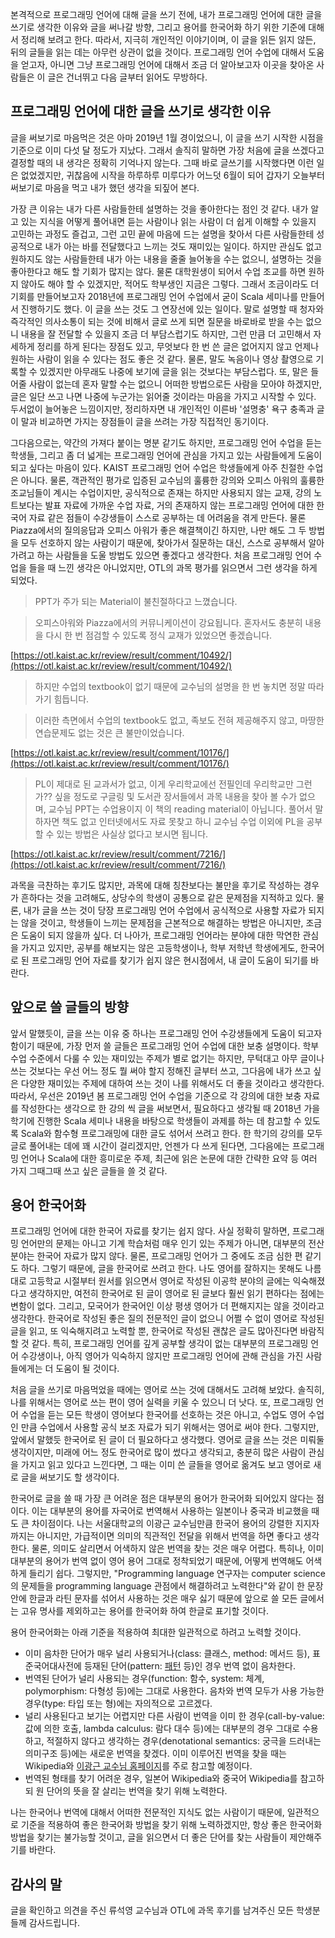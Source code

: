 본격적으로 프로그래밍 언어에 대해 글을 쓰기 전에, 내가 프로그래밍 언어에 대한 글을 쓰기로 생각한 이유와 글을 써나갈 방향, 그리고 용어를 한국어화 하기 위한 기준에 대해서 정리해 보려고 한다. 따라서, 지극히 개인적인 이야기이며, 이 글을 읽든 읽지 않든, 뒤의 글들을 읽는 데는 아무런 상관이 없을 것이다. 프로그래밍 언어 수업에 대해서 도움을 얻고자, 아니면 그냥 프로그래밍 언어에 대해서 조금 더 알아보고자 이곳을 찾아온 사람들은 이 글은 건너뛰고 다음 글부터 읽어도 무방하다.

## 프로그래밍 언어에 대한 글을 쓰기로 생각한 이유

글을 써보기로 마음먹은 것은 아마 2019년 1월 경이었으니, 이 글을 쓰기 시작한 시점을 기준으로 이미 다섯 달 정도가 지났다. 그래서 솔직히 말하면 가장 처음에 글을 쓰겠다고 결정할 때의 내 생각은 정확히 기억나지 않는다. 그때 바로 글쓰기를 시작했다면 이런 일은 없었겠지만, 귀찮음에 시작을 하루하루 미루다가 어느덧 6월이 되어 갑자기 오늘부터 써보기로 마음을 먹고 내가 했던 생각을 되짚어 본다.

가장 큰 이유는 내가 다른 사람들한테 설명하는 것을 좋아한다는 점인 것 같다. 내가 알고 있는 지식을 어떻게 풀어내면 듣는 사람이나 읽는 사람이 더 쉽게 이해할 수 있을지 고민하는 과정도 즐겁고, 그런 고민 끝에 마음에 드는 설명을 찾아서 다른 사람들한테 성공적으로 내가 아는 바를 전달했다고 느끼는 것도 재미있는 일이다. 하지만 관심도 없고 원하지도 않는 사람들한테 내가 아는 내용을 줄줄 늘어놓을 수는 없으니, 설명하는 것을 좋아한다고 해도 할 기회가 많지는 않다. 물론 대학원생이 되어서 수업 조교를 하면 원하지 않아도 해야 할 수 있겠지만, 적어도 학부생인 지금은 그렇다. 그래서 조금이라도 더 기회를 만들어보고자 2018년에 프로그래밍 언어 수업에서 굳이 Scala 세미나를 만들어서 진행하기도 했다. 이 글을 쓰는 것도 그 연장선에 있는 일이다. 말로 설명할 때 청자와 즉각적인 의사소통이 되는 것에 비해서 글로 쓰게 되면 질문을 바로바로 받을 수는 없으니 내용을 잘 전달할 수 있을지 조금 더 부담스럽기도 하지만, 그런 만큼 더 고민해서 자세하게 정리를 하게 된다는 장점도 있고, 무엇보다 한 번 쓴 글은 없어지지 않고 언제나 원하는 사람이 읽을 수 있다는 점도 좋은 것 같다. 물론, 말도 녹음이나 영상 촬영으로 기록할 수 있겠지만 아무래도 나중에 보기에 글을 읽는 것보다는 부담스럽다. 또, 말은 들어줄 사람이 없는데 혼자 말할 수는 없으니 어떠한 방법으로든 사람을 모아야 하겠지만, 글은 일단 쓰고 나면 나중에 누군가는 읽어줄 것이라는 마음을 가지고 시작할 수 있다. 두서없이 늘어놓은 느낌이지만, 정리하자면 내 개인적인 이른바 '설명충' 욕구 충족과 글이 말과 비교하면 가지는 장점들이 글을 쓰려는 가장 직접적인 동기이다.

그다음으로는, 약간의 가져다 붙이는 명분 같기도 하지만, 프로그래밍 언어 수업을 듣는 학생들, 그리고 좀 더 넓게는 프로그래밍 언어에 관심을 가지고 있는 사람들에게 도움이 되고 싶다는 마음이 있다. KAIST 프로그래밍 언어 수업은 학생들에게 아주 친절한 수업은 아니다. 물론, 객관적인 평가로 입증된 교수님의 훌륭한 강의와 오피스 아워의 훌륭한 조교님들이 계시는 수업이지만, 공식적으로 존재는 하지만 사용되지 않는 교재, 강의 노트보다는 발표 자료에 가까운 수업 자료, 거의 존재하지 않는 프로그래밍 언어에 대한 한국어 자료 같은 점들이 수강생들이 스스로 공부하는 데 어려움을 겪게 만든다. 물론 Piazza에서의 질의응답과 오피스 아워가 좋은 해결책이긴 하지만, 나만 해도 그 두 방법을 모두 선호하지 않는 사람이기 때문에, 찾아가서 질문하는 대신, 스스로 공부해서 알아가려고 하는 사람들을 도울 방법도 있으면 좋겠다고 생각한다. 처음 프로그래밍 언어 수업을 들을 때 느낀 생각은 아니었지만, OTL의 과목 평가를 읽으면서 그런 생각을 하게 되었다.

> PPT가 주가 되는 Material이 불친절하다고 느꼈습니다.

> 오피스아워와 Piazza에서의 커뮤니케이션이 강요됩니다. 혼자서도 충분히 내용을 다시 한 번 점검할 수 있도록 정식 교재가 있었으면 좋겠습니다.

[https://otl.kaist.ac.kr/review/result/comment/10492/](https://otl.kaist.ac.kr/review/result/comment/10492/)

> 하지만 수업의 textbook이 없기 때문에 교수님의 설명을 한 번 놓치면 정말 따라가기 힘듭니다.

> 이러한 측면에서 수업의 textbook도 없고, 족보도 전혀 제공해주지 않고, 마땅한 연습문제도 없는 것은 큰 불만이었습니다.

[https://otl.kaist.ac.kr/review/result/comment/10176/](https://otl.kaist.ac.kr/review/result/comment/10176/)

> PL이 제대로 된 교과서가 없고, 이게 우리학교에선 전필인데 우리학교만 그런가?? 싶을 정도로 구글링 및 도서관 장서들에서 과목 내용을 찾아 볼 수가 없으며, 교수님 PPT는 수업용이지 이 책의 reading material이 아닙니다. 풀어서 말하자면 책도 없고 인터넷에서도 자료 못찾고 하니 교수님 수업 이외에 PL을 공부할 수 있는 방법은 사실상 없다고 보시면 됩니다.

[https://otl.kaist.ac.kr/review/result/comment/7216/](https://otl.kaist.ac.kr/review/result/comment/7216/)

과목을 극찬하는 후기도 많지만, 과목에 대해 칭찬보다는 불만을 후기로 작성하는 경우가 흔하다는 것을 고려해도, 상당수의 학생이 공통으로 같은 문제점을 지적하고 있다. 물론, 내가 글을 쓰는 것이 당장 프로그래밍 언어 수업에서 공식적으로 사용할 자료가 되지는 않을 것이고, 학생들이 느끼는 문제점을 근본적으로 해결하는 방법은 아니지만, 조금은 도움이 되지 않을까 싶다. 더 나아가, 프로그래밍 언어라는 분야에 대한 막연한 관심을 가지고 있지만, 공부를 해보지는 않은 고등학생이나, 학부 저학년 학생에게도, 한국어로 된 프로그래밍 언어 자료를 찾기가 쉽지 않은 현시점에서, 내 글이 도움이 되기를 바란다.

## 앞으로 쓸 글들의 방향

앞서 말했듯이, 글을 쓰는 이유 중 하나는 프로그래밍 언어 수강생들에게 도움이 되고자 함이기 때문에, 가장 먼저 쓸 글들은 프로그래밍 언어 수업에 대한 보충 설명이다. 학부 수업 수준에서 다룰 수 있는 재미있는 주제가 별로 없기는 하지만, 무턱대고 아무 글이나 쓰는 것보다는 우선 어느 정도 뭘 써야 할지 정해진 글부터 쓰고, 그다음에 내가 쓰고 싶은 다양한 재미있는 주제에 대하여 쓰는 것이 나를 위해서도 더 좋을 것이라고 생각한다. 따라서, 우선은 2019년 봄 프로그래밍 언어 수업을 기준으로 각 강의에 대한 보충 자료를 작성한다는 생각으로 한 강의 씩 글을 써보면서, 필요하다고 생각될 때 2018년 가을학기에 진행한 Scala 세미나 내용을 바탕으로 학생들이 과제를 하는 데 참고할 수 있도록 Scala와 함수형 프로그래밍에 대한 글도 섞어서 쓰려고 한다. 한 학기의 강의를 모두 글로 풀어내는 데에 꽤 시간이 걸리겠지만, 언젠가 다 쓰게 된다면, 그다음에는 프로그래밍 언어나 Scala에 대한 흥미로운 주제, 최근에 읽은 논문에 대한 간략한 요약 등 여러 가지 그때그때 쓰고 싶은 글들을 쓸 것 같다.

## 용어 한국어화

프로그래밍 언어에 대한 한국어 자료를 찾기는 쉽지 않다. 사실 정확히 말하면, 프로그래밍 언어만의 문제는 아니고 기계 학습처럼 매우 인기 있는 주제가 아니면, 대부분의 전산 분야는 한국어 자료가 많지 않다. 물론, 프로그래밍 언어가 그 중에도 조금 심한 편 같기도 하다. 그렇기 때문에, 글을 한국어로 쓰려고 한다. 나도 영어를 잘하지는 못해도 나름대로 고등학교 시절부터 원서를 읽으면서 영어로 작성된 이공학 분야의 글에는 익숙해졌다고 생각하지만, 여전히 한국어로 된 글이 영어로 된 글보다 훨씬 읽기 편하다는 점에는 변함이 없다. 그리고, 모국어가 한국어인 이상 평생 영어가 더 편해지지는 않을 것이라고 생각한다. 한국어로 작성된 좋은 질의 전문적인 글이 없으니 어쩔 수 없이 영어로 작성된 글을 읽고, 또 익숙해지려고 노력할 뿐, 한국어로 작성된 괜찮은 글도 많아진다면 바람직할 것 같다. 특히, 프로그래밍 언어를 깊게 공부할 생각이 없는 대부분의 프로그래밍 언어 수강생이나, 아직 영어가 익숙하지 않지만 프로그래밍 언어에 관해 관심을 가진 사람들에게는 더 도움이 될 것이다.

처음 글을 쓰기로 마음먹었을 때에는 영어로 쓰는 것에 대해서도 고려해 보았다. 솔직히, 나를 위해서는 영어로 쓰는 편이 영어 실력을 키울 수 있으니 더 낫다. 또, 프로그래밍 언어 수업을 듣는 모든 학생이 영어보다 한국어를 선호하는 것은 아니고, 수업도 영어 수업인 만큼 수업에서 사용할 공식 보조 자료가 되기 위해서는 영어로 써야 한다. 그렇지만, 앞에서 말했듯 한국어로 된 글이 더 필요하다고 생각했다. 영어로 글을 쓰는 것은 미뤄둘 생각이지만, 미래에 어느 정도 한국어로 많이 썼다고 생각되고, 충분히 많은 사람이 관심을 가지고 읽고 있다고 느낀다면, 그 
때는 이미 쓴 글들을 영어로 옮겨도 보고 영어로 새로 글을 써보기도 할 생각이다.

한국어로 글을 쓸 때 가장 큰 어려운 점은 대부분의 용어가 한국어화 되어있지 않다는 점이다. 이는 대부분의 용어를 자국어로 번역해서 사용하는 일본이나 중국과 비교했을 때도 큰 차이점이다. 나는 서울대학교의 이광근 교수님만큼 한국어 용어의 강렬한 지지자까지는 아니지만, 가급적이면 의미의 직관적인 전달을 위해서 번역을 하면 좋다고 생각한다. 물론, 의미도 살리면서 어색하지 않은 번역을 찾는 것은 매우 어렵다. 특히나, 이미 대부분의 용어가 번역 없이 영어 용어 그대로 정착되었기 때문에, 어떻게 번역해도 어색하게 들리기 쉽다. 그렇지만, "Programming language 연구자는 computer science의 문제들을 programming language 관점에서 해결하려고 노력한다"와 같이 한 문장 안에 한글과 라틴 문자를 섞어서 사용하는 것은 매우 싫기 때문에 앞으로 쓸 모든 글에서는 고유 명사를 제외하고는 용어를 한국어화 하여 한글로 표기할 것이다.

용어 한국어화는 아래 기준을 적용하여 최대한 일관적으로 하려고 노력할 것이다.

* 이미 음차한 단어가 매우 널리 사용되거나(class: 클래스, method: 메서드 등), 표준국어대사전에 등재된 단어(pattern: [패턴](https://stdict.korean.go.kr/search/searchView.do?pageSize=10&searchKeyword=%ED%8C%A8%ED%84%B4) 등)인 경우 번역 없이 음차한다.
* 번역된 단어가 널리 사용되는 경우(function: 함수, system: 체계, polymorphism: 다형성 등)에는 그대로 사용한다. 음차와 번역 모두가 사용 가능한 경우(type: 타입 또는 형)에는 자의적으로 고르겠다.
* 널리 사용된다고 보기는 어렵지만 다른 사람이 번역을 이미 한 경우(call-by-value: 값에 의한 호출, lambda calculus: 람다 대수 등)에는 대부분의 경우 그대로 수용하고, 적절하지 않다고 생각하는 경우(denotational semantics: 궁극을 드러내는 의미구조 등)에는 새로운 번역을 찾겠다. 이미 이루어진 번역을 찾을 때는 Wikipedia와 [이광근 교수님 홈페이지]( http://ropas.snu.ac.kr/lib/term/)를 주로 참고할 예정이다.
* 번역된 형태를 찾기 어려운 경우, 일본어 Wikipedia와 중국어 Wikipedia를 참고하되 원 단어의 뜻을 잘 살리는 번역을 찾기 위해 노력한다.

나는 한국어나 번역에 대해서 어떠한 전문적인 지식도 없는 사람이기 때문에, 일관적으로 기준을 적용하여 좋은 한국어화 방법을 찾기 위해 노력하겠지만, 항상 좋은 한국어화 방법을 찾기는 불가능할 것이고, 글을 읽으면서 더 좋은 단어를 찾는 사람들이 제안해주기를 바란다.

## 감사의 말

글을 확인하고 의견을 주신 류석영 교수님과 OTL에 과목 후기를 남겨주신 모든 학생분들께 감사드립니다.
